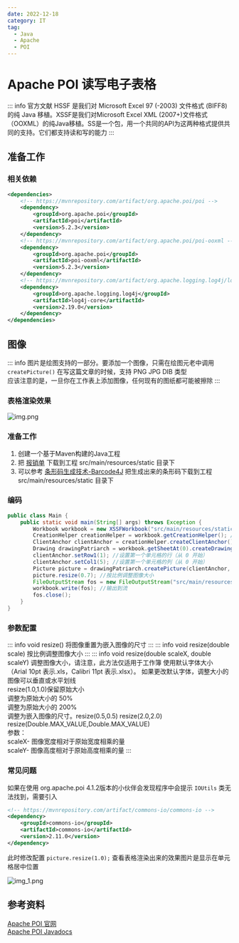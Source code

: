 ```yaml
---
date: 2022-12-18
category: IT
tag:
  - Java
  - Apache
  - POI
---
```


# Apache POI 读写电子表格

<!-- more -->

::: info 官方文献
HSSF 是我们对 Microsoft Excel 97 (-2003) 文件格式 (BIFF8) 的纯 Java 移植。XSSF是我们对Microsoft Excel XML (2007+)文件格式（OOXML）的纯Java移植。SS是一个包，用一个共同的API为这两种格式提供共同的支持。它们都支持读和写的能力
:::

## 准备工作

### 相关依赖

```xml
<dependencies>
    <!-- https://mvnrepository.com/artifact/org.apache.poi/poi -->
    <dependency>
        <groupId>org.apache.poi</groupId>
        <artifactId>poi</artifactId>
        <version>5.2.3</version>
    </dependency>
    <!-- https://mvnrepository.com/artifact/org.apache.poi/poi-ooxml -->
    <dependency>
        <groupId>org.apache.poi</groupId>
        <artifactId>poi-ooxml</artifactId>
        <version>5.2.3</version>
    </dependency>
    <!-- https://mvnrepository.com/artifact/org.apache.logging.log4j/log4j-core -->
    <dependency>
        <groupId>org.apache.logging.log4j</groupId>
        <artifactId>log4j-core</artifactId>
        <version>2.19.0</version>
    </dependency>
</dependencies>
```

## 图像

::: info
图片是绘图支持的一部分。要添加一个图像，只需在绘图元老中调用 `createPicture()` 在写这篇文章的时候，支持 PNG JPG DIB 类型  
应该注意的是，一旦你在工作表上添加图像，任何现有的图纸都可能被擦除
:::

### 表格渲染效果

![img.png](https://img.sherry4869.com/Blog/IT/Apache/POI/poi-excel/img.png)

### 准备工作

1. 创建一个基于Maven构建的Java工程
2. 把 [报销单](https://img.sherry4869.com/Blog/IT/Apache/POI/poi-excel/%E6%8A%A5%E9%94%80%E5%8D%95.xlsx) 下载到工程 src/main/resources/static 目录下
3. 可以参考 [条形码生成技术-Barcode4J](/IT/Java/barcode/Barcode4J) 把生成出来的条形码下载到工程 src/main/resources/static 目录下

### 编码

```java
public class Main {
    public static void main(String[] args) throws Exception {
        Workbook workbook = new XSSFWorkbook("src/main/resources/static/报销单.xlsx"); //新建工作薄
        CreationHelper creationHelper = workbook.getCreationHelper(); //一个处理实例化具体类的对象，它是HSSF和XSSF所需的各种实例。绕过Java中的一个限制，即我们不能在接口或抽象类上有静态方法。这允许你为一个给定的接口获得适当的类，而不必担心你是否在处理HSSF或XSSF
        ClientAnchor clientAnchor = creationHelper.createClientAnchor(); //创建客户端锚点。使用此对象在图纸中定位绘图对象
        Drawing drawingPatriarch = workbook.getSheetAt(0).createDrawingPatriarch(); //创建最高级别的绘图元老用来添加图形或图表，请注意，这通常会产生删除该工作表上任何现有绘图的效果
        clientAnchor.setRow1(1); //设置第一个单元格的行（从 0 开始）
        clientAnchor.setCol1(5); //设置第一个单元格的列（从 0 开始）
        Picture picture = drawingPatriarch.createPicture(clientAnchor, workbook.addPicture(IOUtils.toByteArray(new FileInputStream("src/main/resources/static/barcode.png")), Workbook.PICTURE_TYPE_PNG)); //创建图片
        picture.resize(0.7); //按比例调整图像大小
        FileOutputStream fos = new FileOutputStream("src/main/resources/static/报销单导出.xlsx");
        workbook.write(fos); //输出到流
        fos.close();
    }
}
```

### 参数配置

::: info void resize()
将图像重置为嵌入图像的尺寸
:::
::: info void resize(double scale)
按比例调整图像大小
:::
::: info void resize(double scaleX, double scaleY)
调整图像大小，请注意，此方法仅适用于工作簿 使用默认字体大小（Arial 10pt 表示.xls，Calibri 11pt 表示.xlsx）。 如果更改默认字体，调整大小的图像可以垂直或水平划线  
resize(1.0,1.0)保留原始大小  
调整为原始大小的 50%  
调整为原始大小的 200%  
调整为嵌入图像的尺寸。resize(0.5,0.5) resize(2.0,2.0) resize(Double.MAX_VALUE,Double.MAX_VALUE)  
参数：  
scaleX- 图像宽度相对于原始宽度相乘的量  
scaleY- 图像高度相对于原始高度相乘的量
:::

### 常见问题

如果在使用 org.apache.poi 4.1.2版本的小伙伴会发现程序中会提示 `IOUtils` 类无法找到，需要引入
```xml
<!-- https://mvnrepository.com/artifact/commons-io/commons-io -->
<dependency>
    <groupId>commons-io</groupId>
    <artifactId>commons-io</artifactId>
    <version>2.11.0</version>
</dependency>
```
此时修改配置 `picture.resize(1.0);` 查看表格渲染出来的效果图片是显示在单元格居中位置

![img_1.png](https://img.sherry4869.com/Blog/IT/Apache/POI/poi-excel/img_1.png)

## 参考资料

[Apache POI 官网](https://poi.apache.org/index.html)  
[Apache POI Javadocs](https://poi.apache.org/apidocs/index.html)